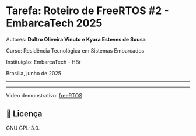 
# Tarefa: Roteiro de FreeRTOS #2 - EmbarcaTech 2025

Autores: **Daltro Oliveira Vinuto e Kyara Esteves de Sousa**

Curso: Residência Tecnológica em Sistemas Embarcados

Instituição: EmbarcaTech - HBr

Brasilia, junho de 2025

---

<!-- INSIRA O CONTEÚDO DO SEU README AQUI! -->

---
Video demonstrativo: <a href="https://youtu.be/D2uQYCzbNDU?si=9KRssj4yG8lLqU2i"> freeRTOS </a><br>


## 📜 Licença
GNU GPL-3.0.
